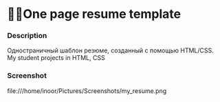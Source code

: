# 👩‍🔧One page resume template 
### Description
Одностраничный шаблон резюме, созданный с помощью HTML/CSS.
My student projects in HTML, CSS
### Screenshot
file:///home/inoor/Pictures/Screenshots/my_resume.png
